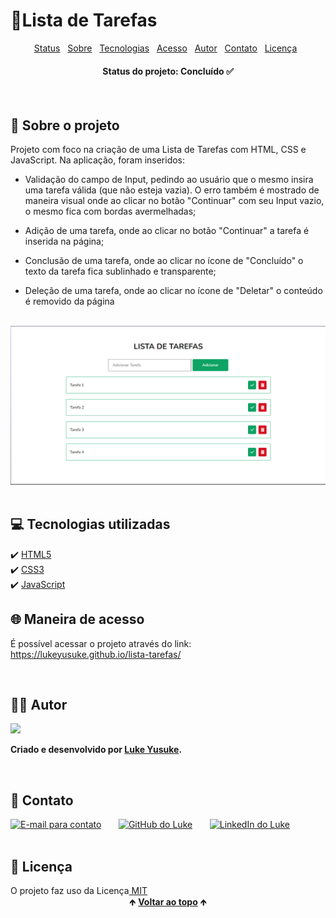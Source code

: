 # 📑Lista de Tarefas

<div id="topicos" align="center">
    <a href="#status">Status</a>&nbsp;&nbsp;
    <a href="#sobre">Sobre</a>&nbsp;&nbsp;
    <a href="#softwares">Tecnologias</a>&nbsp;&nbsp;
    <a href="#acesso">Acesso</a>&nbsp;&nbsp; 
    <a href="#autor">Autor</a>&nbsp;&nbsp; 
    <a href="#contato">Contato</a>&nbsp;&nbsp; 
    <a href="#licenca">Licença</a>&nbsp;&nbsp; 
</div>

<h4 align="center" id="status"> Status do projeto: Concluído ✅</h3>
<br/>

<h2 id="sobre"> 🔎 Sobre o projeto </h2>
<p> Projeto com foco na criação de uma Lista de Tarefas com HTML, CSS e JavaScript. Na aplicação, foram inseridos: </p>

- Validação do campo de Input, pedindo ao usuário que o mesmo insira uma tarefa válida (que não esteja vazia). O erro também é mostrado de maneira visual onde ao clicar no botão "Continuar" com seu Input vazio, o mesmo fica com bordas avermelhadas;

- Adição de uma tarefa, onde ao clicar no botão "Continuar" a tarefa é inserida na página;

- Conclusão de uma tarefa, onde ao clicar no ícone de "Concluído" o texto da tarefa fica sublinhado e transparente;

- Deleção de uma tarefa, onde ao clicar no ícone de "Deletar" o conteúdo é removido da página
<br/>

<div align="center">
    <img src="./assets/img/img-projeto.png">
</div>
<br/>

<h2 id="softwares"> 💻 Tecnologias utilizadas </h2>
✔️ <a target="_blank" href="https://developer.mozilla.org/pt-BR/docs/Web/HTML">HTML5</a><br/>
✔️ <a target="_blank" href="https://developer.mozilla.org/pt-BR/docs/Web/CSS">CSS3</a><br/>
✔️ <a target="_blank" href="https://developer.mozilla.org/pt-BR/docs/Web/JavaScript">JavaScript</a>
</br>

<h2 id="acesso"> 🌐 Maneira de acesso </h2>
<p> É possível acessar o projeto através do link: <a href="https://lukeyusuke.github.io/lista-tarefas/"> https://lukeyusuke.github.io/lista-tarefas/</a></p>
<br/>

<h2 id="autor"> 👦🏾 Autor </h2>
<div>
    <img src="https://media-exp1.licdn.com/dms/image/C4D03AQEbGIkn6zoDTw/profile-displayphoto-shrink_200_200/0/1642622697983?e=1650499200&v=beta&t=lz9Bpr4xIgTxJ0mmZ4Hui5tsnyK1M2AdyxUUT0Ky9ws">

**Criado e desenvolvido por [Luke Yusuke](https://www.linkedin.com/in/lukeyusuke/).**
</div>
<br/>

<h2 id="contato"> 📱 Contato </h2>
<div>
  <a href="mailto:lukeyusuke09@gmail.com"><img src="https://cdn-icons-png.flaticon.com/512/324/324123.png" height="40em" title="E-mail para contato"></a>
   &nbsp;&nbsp;&nbsp;&nbsp;&nbsp;
  <a href="https://github.com/lukeyusuke" target="_blank"><img src="https://cdn-icons-png.flaticon.com/512/779/779088.png" height="40em" title="GitHub do Luke"></a>
   &nbsp;&nbsp;&nbsp;&nbsp;&nbsp;
  <a href="https://www.linkedin.com/in/lukeyusuke/" target="_blank"><img src="https://cdn-icons-png.flaticon.com/512/255/255319.png" height="40em" title="LinkedIn do Luke"></a>
</div>
<br/>

<h2 id="licenca"> 📄 Licença </h2>
O projeto faz uso da Licença<a href="https://github.com/lukeyusuke/validador-form-js/blob/main/LICENSE.md"> MIT</a>
<br/>

<div align="center">
  &#129145;&nbsp;<a href="#topicos"><strong>Voltar ao topo</strong></a>&nbsp;&#129145;
</div>

